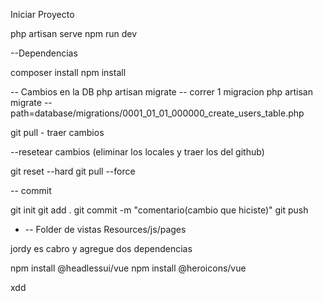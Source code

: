 Iniciar Proyecto

php artisan serve
npm run dev

--Dependencias

composer install
npm install

--
Cambios en la DB
php artisan migrate
-- correr 1 migracion
php artisan migrate --path=database/migrations/0001_01_01_000000_create_users_table.php

git pull - traer cambios

--resetear cambios (eliminar los locales y traer los del github)

git reset --hard
git pull --force

-- commit

git init
git add .
git commit -m "comentario(cambio que hiciste)"
git push

- -- Folder de vistas
  Resources/js/pages

jordy es cabro y agregue dos dependencias

npm install @headlessui/vue
npm install @heroicons/vue

xdd

